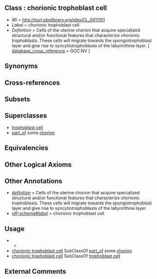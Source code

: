 
## Class : chorionic trophoblast cell

 * *IRI* = http://purl.obolibrary.org/obo/CL_0011101
 * *Label* = chorionic trophoblast cell
 * *Definition* = Cells of the uterine chorion that acquire specialized structural and/or functional features that characterize chorionic trophoblasts. These cells will migrate towards the spongiotrophoblast layer and give rise to syncytiotrophoblasts of the labyrinthine layer. [ [database_cross_reference](../../ef/oboInOwl#hasDbXref.md) = GOC:NV ]

## Synonyms


## Cross-references


## Subsets


## Superclasses

 * [trophoblast cell](../../CL/51/CL_0000351.md)
 * [part_of](../../BFO/50/BFO_0000050.md) some [chorion](../../UBERON/24/UBERON_0003124.md)

## Equivalencies


## Other Logical Axioms


## Other Annotations

 * *[definition](../../IAO/15/IAO_0000115.md)* = Cells of the uterine chorion that acquire specialized structural and/or functional features that characterize chorionic trophoblasts. These cells will migrate towards the spongiotrophoblast layer and give rise to syncytiotrophoblasts of the labyrinthine layer.
 * *[rdf-schema#label](../../el/rdf-schema#label.md)* = chorionic trophoblast cell

## Usage

 * -
 * [chorionic trophoblast cell](../../CL/01/CL_0011101.md) SubClassOf [part_of](../../BFO/50/BFO_0000050.md) some [chorion](../../UBERON/24/UBERON_0003124.md)
 * [chorionic trophoblast cell](../../CL/01/CL_0011101.md) SubClassOf [trophoblast cell](../../CL/51/CL_0000351.md)

## External Comments

